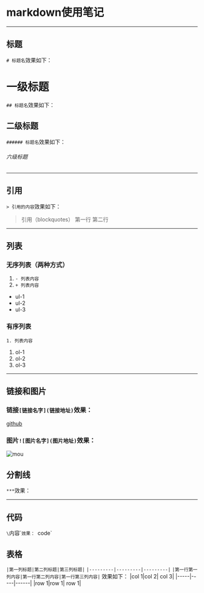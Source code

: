 # markdown使用笔记
***
## 标题
`# 标题名`效果如下：
# 一级标题
`## 标题名`效果如下：
## 二级标题
`###### 标题名`效果如下：
###### 六级标题
***
## 引用
`> 引用的内容`效果如下：
> 引用（blockquotes）
> 第一行
第二行
***
## 列表
### 无序列表（两种方式）
1. `- 列表内容`
2. `+ 列表内容`
- ul-1
- ul-2
- ul-3
### 有序列表
`1. 列表内容`
1. ol-1
2. ol-2
3. ol-3
***
## 链接和图片
### 链接`[链接名字](链接地址)`效果：
[github](http://github.com)
### 图片`![图片名字](图片地址)`效果：
![mou](http://mouapp.com/Mou_128.png)
## 分割线
`***`效果：
***
## 代码
`\`内容\``效果：
`code`
## 表格
`|第一列标题|第二列标题|第三列标题|`
`|---------|---------|---------|`
`|第一行第一列内容|第一行第二列内容|第一行第三列内容|`
效果如下：
|col 1|col 2| col 3|
|-----|-----|------|
|row 1|row 1| row 1|
